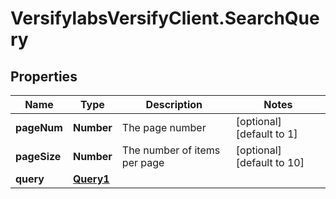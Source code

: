 # VersifylabsVersifyClient.SearchQuery

## Properties

Name | Type | Description | Notes
------------ | ------------- | ------------- | -------------
**pageNum** | **Number** | The page number | [optional] [default to 1]
**pageSize** | **Number** | The number of items per page | [optional] [default to 10]
**query** | [**Query1**](Query1.md) |  | 


